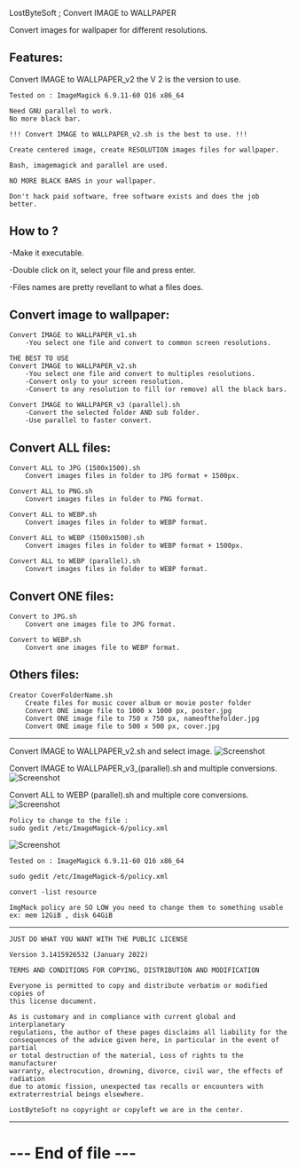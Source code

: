 LostByteSoft ; Convert IMAGE to WALLPAPER

Convert images for wallpaper for different resolutions.


Features:
---------------------------------------------

Convert IMAGE to WALLPAPER_v2 the V 2 is the version to use.

	Tested on : ImageMagick 6.9.11-60 Q16 x86_64
	
	Need GNU parallel to work.
	No more black bar.
	
	!!! Convert IMAGE to WALLPAPER_v2.sh is the best to use. !!!
	
	Create centered image, create RESOLUTION images files for wallpaper.
	
	Bash, imagemagick and parallel are used.
	
	NO MORE BLACK BARS in your wallpaper.
	
	Don't hack paid software, free software exists and does the job better.


How to ?
---------------------------------------------

-Make it executable.

-Double click on it, select your file and press enter.

-Files names are pretty revellant to what a files does.

	
Convert image to wallpaper:
---------------------------------------------

	Convert IMAGE to WALLPAPER_v1.sh
		-You select one file and convert to common screen resolutions.
		
	THE BEST TO USE
	Convert IMAGE to WALLPAPER_v2.sh
		-You select one file and convert to multiples resolutions.
		-Convert only to your screen resolution.
		-Convert to any resolution to fill (or remove) all the black bars.
		
	Convert IMAGE to WALLPAPER_v3 (parallel).sh
		-Convert the selected folder AND sub folder.
		-Use parallel to faster convert.


Convert ALL files:
---------------------------------------------

	Convert ALL to JPG (1500x1500).sh
		Convert images files in folder to JPG format + 1500px.

	Convert ALL to PNG.sh
		Convert images files in folder to PNG format.
		
	Convert ALL to WEBP.sh
		Convert images files in folder to WEBP format.
	
	Convert ALL to WEBP (1500x1500).sh
		Convert images files in folder to WEBP format + 1500px.

	Convert ALL to WEBP (parallel).sh
		Convert images files in folder to WEBP format.

		
Convert ONE files:
---------------------------------------------
		
	Convert to JPG.sh
		Convert one images file to JPG format.
		
	Convert to WEBP.sh
		Convert one images file to WEBP format.
		

Others files:
---------------------------------------------

	Creator CoverFolderName.sh
		Create files for music cover album or movie poster folder
		Convert ONE image file to 1000 x 1000 px, poster.jpg
		Convert ONE image file to 750 x 750 px, nameofthefolder.jpg
		Convert ONE image file to 500 x 500 px, cover.jpg


---------------------------------------------

Convert IMAGE to WALLPAPER_v2.sh and select image.
![Screenshot](v2.jpg)

Convert IMAGE to WALLPAPER_v3_(parallel).sh and multiple conversions.
![Screenshot](v3.jpg)

Convert ALL to WEBP (parallel).sh and multiple core conversions.
![Screenshot](v4.webp)

	Policy to change to the file :
	sudo gedit /etc/ImageMagick-6/policy.xml

![Screenshot](policy.jpg)

	Tested on : ImageMagick 6.9.11-60 Q16 x86_64
	
	sudo gedit /etc/ImageMagick-6/policy.xml
	
	convert -list resource
	
	ImgMack policy are SO LOW you need to change them to something usable
	ex: mem 12GiB , disk 64GiB


---------------------------------------------

	JUST DO WHAT YOU WANT WITH THE PUBLIC LICENSE

	Version 3.1415926532 (January 2022)

	TERMS AND CONDITIONS FOR COPYING, DISTRIBUTION AND MODIFICATION
   
	Everyone is permitted to copy and distribute verbatim or modified copies of
	this license document.

	As is customary and in compliance with current global and interplanetary
	regulations, the author of these pages disclaims all liability for the
	consequences of the advice given here, in particular in the event of partial
	or total destruction of the material, Loss of rights to the manufacturer
	warranty, electrocution, drowning, divorce, civil war, the effects of radiation
	due to atomic fission, unexpected tax recalls or encounters with
	extraterrestrial beings elsewhere.

	LostByteSoft no copyright or copyleft we are in the center.

--------------------------------------------------------------------
# --- End of file ---

